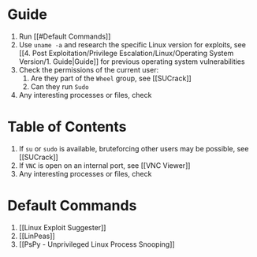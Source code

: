 
# Guide

1. Run [[#Default Commands]]
2. Use `uname -a` and research the specific Linux version for exploits, see [[4. Post Exploitation/Privilege Escalation/Linux/Operating System Version/1. Guide|Guide]] for previous operating system vulnerabilities
3. Check the permissions of the current user:
	1. Are they part of the `Wheel` group, see [[SUCrack]]
	2. Can they run `Sudo`
4. Any interesting processes or files, check 
# Table of Contents

1. If `su` or `sudo` is available, bruteforcing other users may be possible, see [[SUCrack]] 
2. If `VNC` is open on an internal port, see [[VNC Viewer]]
3. Any interesting processes or files, check 

# Default Commands

1. [[Linux Exploit Suggester]] 
2. [[LinPeas]]
3. [[PsPy - Unprivileged Linux Process Snooping]]